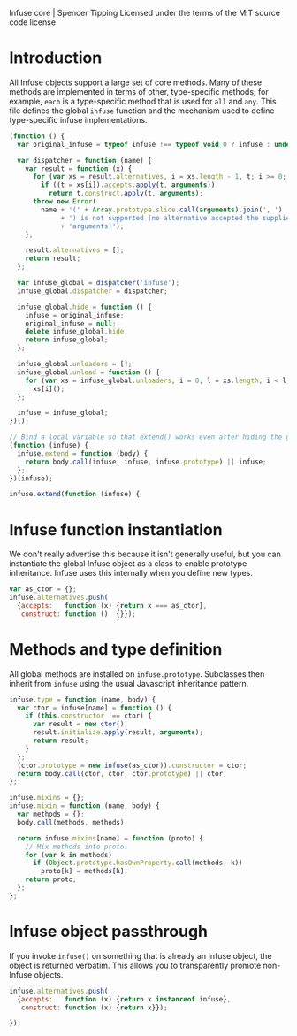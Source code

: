 Infuse core | Spencer Tipping
Licensed under the terms of the MIT source code license

# Introduction

All Infuse objects support a large set of core methods. Many of these methods
are implemented in terms of other, type-specific methods; for example, `each`
is a type-specific method that is used for `all` and `any`. This file defines
the global `infuse` function and the mechanism used to define type-specific
infuse implementations.

```js
(function () {
  var original_infuse = typeof infuse !== typeof void 0 ? infuse : undefined;
```

```js
  var dispatcher = function (name) {
    var result = function (x) {
      for (var xs = result.alternatives, i = xs.length - 1, t; i >= 0; --i)
        if ((t = xs[i]).accepts.apply(t, arguments))
          return t.construct.apply(t, arguments);
      throw new Error(
        name + '(' + Array.prototype.slice.call(arguments).join(', ')
             + ') is not supported (no alternative accepted the supplied '
             + 'arguments)');
    };
```

```js
    result.alternatives = [];
    return result;
  };
```

```js
  var infuse_global = dispatcher('infuse');
  infuse_global.dispatcher = dispatcher;
```

```js
  infuse_global.hide = function () {
    infuse = original_infuse;
    original_infuse = null;
    delete infuse_global.hide;
    return infuse_global;
  };
```

```js
  infuse_global.unloaders = [];
  infuse_global.unload = function () {
    for (var xs = infuse_global.unloaders, i = 0, l = xs.length; i < l; ++i)
      xs[i]();
  };
```

```js
  infuse = infuse_global;
})();
```

```js
// Bind a local variable so that extend() works even after hiding the global.
(function (infuse) {
  infuse.extend = function (body) {
    return body.call(infuse, infuse, infuse.prototype) || infuse;
  };
})(infuse);
```

```js
infuse.extend(function (infuse) {
```

# Infuse function instantiation

We don't really advertise this because it isn't generally useful, but you can
instantiate the global Infuse object as a class to enable prototype
inheritance. Infuse uses this internally when you define new types.

```js
var as_ctor = {};
infuse.alternatives.push(
  {accepts:   function (x) {return x === as_ctor},
   construct: function ()  {}});
```

# Methods and type definition

All global methods are installed on `infuse.prototype`. Subclasses then inherit
from `infuse` using the usual Javascript inheritance pattern.

```js
infuse.type = function (name, body) {
  var ctor = infuse[name] = function () {
    if (this.constructor !== ctor) {
      var result = new ctor();
      result.initialize.apply(result, arguments);
      return result;
    }
  };
  (ctor.prototype = new infuse(as_ctor)).constructor = ctor;
  return body.call(ctor, ctor, ctor.prototype) || ctor;
};
```

```js
infuse.mixins = {};
infuse.mixin = function (name, body) {
  var methods = {};
  body.call(methods, methods);
```

```js
  return infuse.mixins[name] = function (proto) {
    // Mix methods into proto.
    for (var k in methods)
      if (Object.prototype.hasOwnProperty.call(methods, k))
        proto[k] = methods[k];
    return proto;
  };
};
```

# Infuse object passthrough

If you invoke `infuse()` on something that is already an Infuse object, the
object is returned verbatim. This allows you to transparently promote
non-Infuse objects.

```js
infuse.alternatives.push(
  {accepts:   function (x) {return x instanceof infuse},
   construct: function (x) {return x}});
```

```js
});

```
